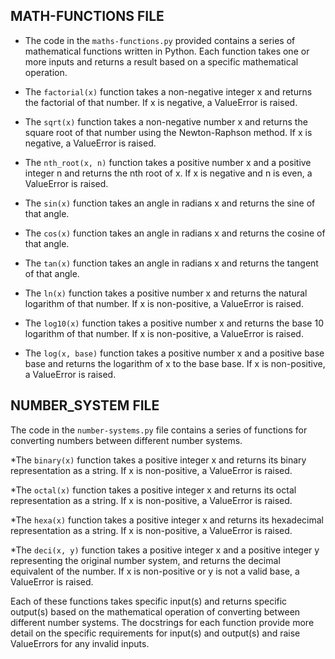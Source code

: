 ## MATH-FUNCTIONS FILE

* The code in the `maths-functions.py` provided contains a series of mathematical functions written in Python. Each function takes one or more inputs and returns a result based on a specific mathematical operation.

* The `factorial(x)` function takes a non-negative integer x and returns the factorial of that number. If x is negative, a ValueError is raised.

* The `sqrt(x)` function takes a non-negative number x and returns the square root of that number using the Newton-Raphson method. If x is negative, a ValueError is raised.

* The `nth_root(x, n)` function takes a positive number x and a positive integer n and returns the nth root of x. If x is negative and n is even, a ValueError is raised.

* The `sin(x)` function takes an angle in radians x and returns the sine of that angle.

* The `cos(x)` function takes an angle in radians x and returns the cosine of that angle.

* The `tan(x)` function takes an angle in radians x and returns the tangent of that angle.

* The `ln(x)` function takes a positive number x and returns the natural logarithm of that number. If x is non-positive, a ValueError is raised.

* The `log10(x)` function takes a positive number x and returns the base 10 logarithm of that number. If x is non-positive, a ValueError is raised.

* The `log(x, base)` function takes a positive number x and a positive base base and returns the logarithm of x to the base base. If x is non-positive, a ValueError is raised.
## NUMBER_SYSTEM FILE
The code in the `number-systems.py` file contains a series of functions for converting numbers between different number systems.

*The `binary(x)` function takes a positive integer x and returns its binary representation as a string. If x is non-positive, a ValueError is raised.

*The `octal(x)` function takes a positive integer x and returns its octal representation as a string. If x is non-positive, a ValueError is raised.

*The `hexa(x)` function takes a positive integer x and returns its hexadecimal representation as a string. If x is non-positive, a ValueError is raised.

*The `deci(x, y)` function takes a positive integer x and a positive integer y representing the original number system, and returns the decimal equivalent of the number. If x is non-positive or y is not a valid base, a ValueError is raised.

Each of these functions takes specific input(s) and returns specific output(s) based on the mathematical operation of converting between different number systems. The docstrings for each function provide more detail on the specific requirements for input(s) and output(s) and raise ValueErrors for any invalid inputs.

